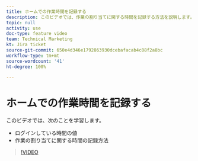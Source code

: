 ```yaml
---
title: ホームでの作業時間を記録する
description: このビデオでは、作業の割り当てに関する時間を記録する方法を説明します。
topic: null
activity: use
doc-type: feature video
team: Technical Marketing
kt: Jira ticket
source-git-commit: 650e4d346e1792863930dcebafacab4c88f2a8bc
workflow-type: tm+mt
source-wordcount: '41'
ht-degree: 100%

---
```


# ホームでの作業時間を記録する

このビデオでは、次のことを学習します。

* ログインしている時間の値
* 作業の割り当てに関する時間の記録方法

>[!VIDEO](https://video.tv.adobe.com/v/335103/?quality=12&learn=on)
